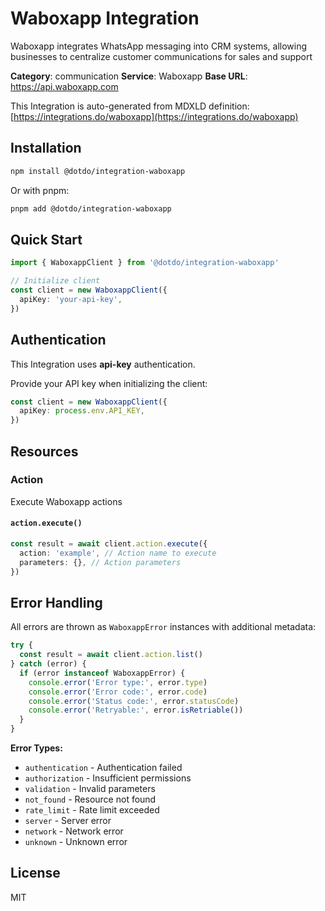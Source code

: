 # Waboxapp Integration

Waboxapp integrates WhatsApp messaging into CRM systems, allowing businesses to centralize customer communications for sales and support

**Category**: communication
**Service**: Waboxapp
**Base URL**: https://api.waboxapp.com

This Integration is auto-generated from MDXLD definition: [https://integrations.do/waboxapp](https://integrations.do/waboxapp)

## Installation

```bash
npm install @dotdo/integration-waboxapp
```

Or with pnpm:

```bash
pnpm add @dotdo/integration-waboxapp
```

## Quick Start

```typescript
import { WaboxappClient } from '@dotdo/integration-waboxapp'

// Initialize client
const client = new WaboxappClient({
  apiKey: 'your-api-key',
})
```

## Authentication

This Integration uses **api-key** authentication.

Provide your API key when initializing the client:

```typescript
const client = new WaboxappClient({
  apiKey: process.env.API_KEY,
})
```

## Resources

### Action

Execute Waboxapp actions

#### `action.execute()`

```typescript
const result = await client.action.execute({
  action: 'example', // Action name to execute
  parameters: {}, // Action parameters
})
```

## Error Handling

All errors are thrown as `WaboxappError` instances with additional metadata:

```typescript
try {
  const result = await client.action.list()
} catch (error) {
  if (error instanceof WaboxappError) {
    console.error('Error type:', error.type)
    console.error('Error code:', error.code)
    console.error('Status code:', error.statusCode)
    console.error('Retryable:', error.isRetriable())
  }
}
```

**Error Types:**

- `authentication` - Authentication failed
- `authorization` - Insufficient permissions
- `validation` - Invalid parameters
- `not_found` - Resource not found
- `rate_limit` - Rate limit exceeded
- `server` - Server error
- `network` - Network error
- `unknown` - Unknown error

## License

MIT

